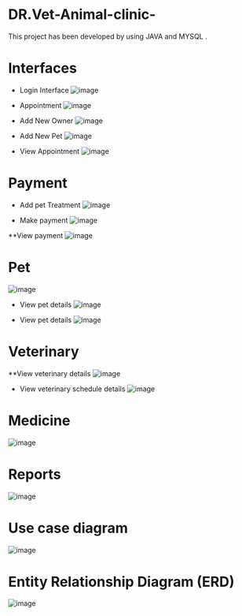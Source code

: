 # DR.Vet-Animal-clinic-
This project has been developed by using JAVA and MYSQL . 

# Interfaces

* Login Interface 
![image](https://user-images.githubusercontent.com/78223836/132761317-6441e423-bb92-45a2-91af-7af9b061b722.png)

* Appointment 
![image](https://user-images.githubusercontent.com/78223836/132761398-29926aaf-625b-465d-bd63-f5d6c5765462.png)

* Add New Owner 
![image](https://user-images.githubusercontent.com/78223836/132761490-2fae6f41-a252-42f4-a8a8-78abba6ff11a.png)

* Add New Pet 
![image](https://user-images.githubusercontent.com/78223836/132761572-a5da6ecb-4084-4967-9eb6-cc483edb3ac3.png)

* View Appointment 
![image](https://user-images.githubusercontent.com/78223836/132761637-22befb94-1a50-403a-beeb-265b54eabf59.png)

# Payment 
* Add pet Treatment 
![image](https://user-images.githubusercontent.com/78223836/132761693-3a54661c-14c4-49e0-ab39-869a8502f8db.png)

* Make payment 
![image](https://user-images.githubusercontent.com/78223836/132761734-1b24f79e-54fc-47bd-96d5-ae00294af52f.png)

**View payment 
![image](https://user-images.githubusercontent.com/78223836/132761771-aa71ca7c-3ba7-4051-8c25-b3a63b14233f.png)

# Pet
![image](https://user-images.githubusercontent.com/78223836/132761806-b14db142-0d00-4cb1-b300-d03a0a3e6eba.png)

* View pet details
![image](https://user-images.githubusercontent.com/78223836/132761846-04e8f7b6-4fb7-4cf3-8900-b721d820bb8c.png)

* View pet details 
![image](https://user-images.githubusercontent.com/78223836/132761906-6e5dc2da-29fd-4b53-a43a-21073767541f.png)

# Veterinary 
**View veterinary details 
![image](https://user-images.githubusercontent.com/78223836/132762163-fb993f15-76a5-4d37-9fb2-52fe054707da.png)

* View veterinary schedule details
![image](https://user-images.githubusercontent.com/78223836/132762213-f0975a8c-2eaf-4721-be1d-f270d29a9891.png)

# Medicine 
![image](https://user-images.githubusercontent.com/78223836/132762289-ae522839-9008-48e6-a54d-4a84d7ad3d40.png)

# Reports 
![image](https://user-images.githubusercontent.com/78223836/132762339-1a775320-c7e0-45b3-896c-bd63c4254c89.png)

# Use case diagram 
![image](https://user-images.githubusercontent.com/78223836/132760968-8adcd223-4363-4017-aab7-740b41618262.png)

# Entity Relationship Diagram (ERD)   
![image](https://user-images.githubusercontent.com/78223836/132761128-ea986ceb-a1c1-4206-9ec0-b34a109c399d.png)

